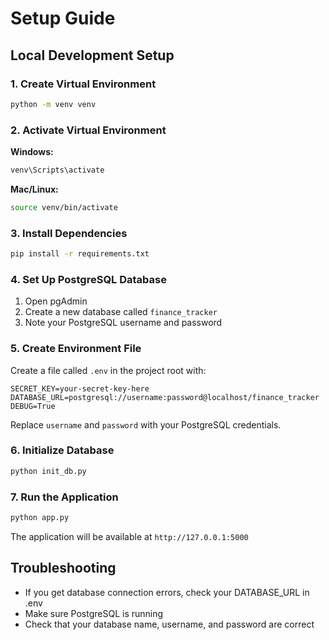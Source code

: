 # Setup Guide

## Local Development Setup

### 1. Create Virtual Environment
```bash
python -m venv venv
```

### 2. Activate Virtual Environment
**Windows:**
```bash
venv\Scripts\activate
```

**Mac/Linux:**
```bash
source venv/bin/activate
```

### 3. Install Dependencies
```bash
pip install -r requirements.txt
```

### 4. Set Up PostgreSQL Database
1. Open pgAdmin
2. Create a new database called `finance_tracker`
3. Note your PostgreSQL username and password

### 5. Create Environment File
Create a file called `.env` in the project root with:
```
SECRET_KEY=your-secret-key-here
DATABASE_URL=postgresql://username:password@localhost/finance_tracker
DEBUG=True
```

Replace `username` and `password` with your PostgreSQL credentials.

### 6. Initialize Database
```bash
python init_db.py
```

### 7. Run the Application
```bash
python app.py
```

The application will be available at `http://127.0.0.1:5000`

## Troubleshooting

- If you get database connection errors, check your DATABASE_URL in .env
- Make sure PostgreSQL is running
- Check that your database name, username, and password are correct
